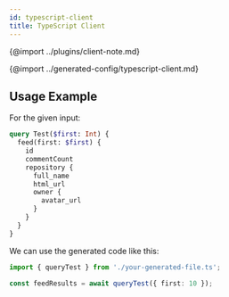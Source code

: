 ```yaml
---
id: typescript-client
title: TypeScript Client
---
```


{@import ../plugins/client-note.md}

{@import ../generated-config/typescript-client.md}

## Usage Example

For the given input:

```graphql
query Test($first: Int) {
  feed(first: $first) {
    id
    commentCount
    repository {
      full_name
      html_url
      owner {
        avatar_url
      }
    }
  }
}
```

We can use the generated code like this:

```ts
import { queryTest } from './your-generated-file.ts';

const feedResults = await queryTest({ first: 10 });
```
